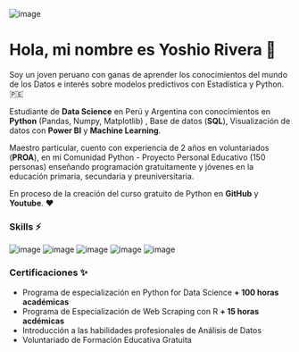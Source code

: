 ![image](https://github.com/yoshioriveraa/yoshioriveraa/assets/112029157/afc42081-1211-4d01-8675-f45b9df8f1ff)
# Hola, mi nombre es Yoshio Rivera 👋 

Soy un joven peruano con ganas de aprender los conocimientos del mundo de los Datos e interés sobre modelos predictivos con Estadística y Python. 🇵🇪  

Estudiante de **Data Science** en Perú y Argentina con conocimientos en **Python** (Pandas, Numpy, Matplotlib) , Base de datos (**SQL**), Visualización de datos con **Power BI** y **Machine Learning**.   

Maestro particular, cuento con experiencia de 2 años en voluntariados (**PROA**), en mi Comunidad Python - Proyecto Personal Educativo (150 personas) enseñando programación gratuitamente y jóvenes en la educación primaria, secundaria y preuniversitaria.   
 
En proceso de la creación del curso gratuito de Python en **GitHub** y **Youtube**. ❤️‍


### Skills ⚡
![image](https://github.com/yoshioriveraa/yoshioriveraa/assets/112029157/8304e286-d556-4b48-8b01-b5b5d2d47a2d)
![image](https://github.com/yoshioriveraa/yoshioriveraa/assets/112029157/7fb5942a-9d99-4969-8275-da3dc2a5758a)
![image](https://github.com/yoshioriveraa/yoshioriveraa/assets/112029157/80f58cda-9826-4aa4-9747-ea936610f7f7) ![image](https://github.com/yoshioriveraa/yoshioriveraa/assets/112029157/7ea1dd11-6027-483a-ba3e-dd9e352a6dce)
![image](https://github.com/yoshioriveraa/yoshioriveraa/assets/112029157/9ff23e86-fe51-405e-a633-9b4578a7820c)

### Certificaciones ✨
- Programa de especialización en Python for Data Science **+ 100 horas académicas**
- Programa de Especialización de Web Scraping con R  **+ 15 horas acdémicas**
- Introducción a las habilidades profesionales de Análisis de Datos
- Voluntariado de Formación Educativa Gratuita  



<!--
**yoshioriveraa/yoshioriveraa** is a ✨ _special_ ✨ repository because its `README.md` (this file) appears on your GitHub profile.

Here are some ideas to get you started:

- 🔭 I’m currently working on ...
- 🌱 I’m currently learning ...
- 👯 I’m looking to collaborate on ...
- 🤔 I’m looking for help with ...
- 💬 Ask me about ...
- 📫 How to reach me: ...
- 😄 Pronouns: ...
- ⚡ Fun fact: ...
-->
